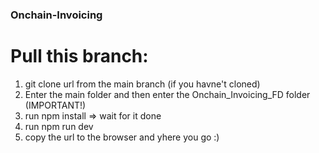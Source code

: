 ### Onchain-Invoicing

# Pull this branch:

1. git clone url from the main branch (if you havne't cloned)
2. Enter the main folder and then enter the Onchain_Invoicing_FD folder (IMPORTANT!)
3. run npm install => wait for it done
4. run npm run dev
5. copy the url to the browser and yhere you go :)
